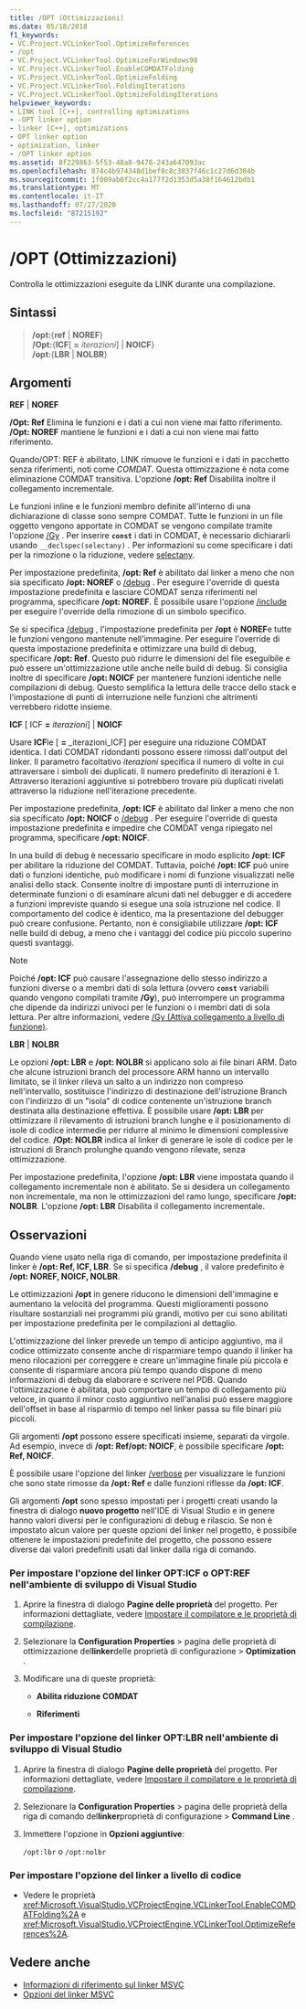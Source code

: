 ```yaml
---
title: /OPT (Ottimizzazioni)
ms.date: 05/18/2018
f1_keywords:
- VC.Project.VCLinkerTool.OptimizeReferences
- /opt
- VC.Project.VCLinkerTool.OptimizeForWindows98
- VC.Project.VCLinkerTool.EnableCOMDATFolding
- VC.Project.VCLinkerTool.OptimizeFolding
- VC.Project.VCLinkerTool.FoldingIterations
- VC.Project.VCLinkerTool.OptimizeFoldingIterations
helpviewer_keywords:
- LINK tool [C++], controlling optimizations
- -OPT linker option
- linker [C++], optimizations
- OPT linker option
- optimization, linker
- /OPT linker option
ms.assetid: 8f229863-5f53-48a8-9478-243a647093ac
ms.openlocfilehash: 874c4b974348d1bef8c8c3837f46c1c27d6d304b
ms.sourcegitcommit: 1f009ab0f2cc4a177f2d1353d5a38f164612bdb1
ms.translationtype: MT
ms.contentlocale: it-IT
ms.lasthandoff: 07/27/2020
ms.locfileid: "87215192"
---
```

# <a name="opt-optimizations"></a>/OPT (Ottimizzazioni)

Controlla le ottimizzazioni eseguite da LINK durante una compilazione.

## <a name="syntax"></a>Sintassi

> **/opt:**{**ref**  |  **NOREF**} \
> **/Opt:**{**ICF**[ **=** _iterazioni_] | **NOICF**} \
> **/opt:**{**LBR**  |  **NOLBR**}

## <a name="arguments"></a>Argomenti

**REF** &#124; **NOREF**

**/Opt: Ref** Elimina le funzioni e i dati a cui non viene mai fatto riferimento. **/Opt: NOREF** mantiene le funzioni e i dati a cui non viene mai fatto riferimento.

Quando/OPT: REF è abilitato, LINK rimuove le funzioni e i dati in pacchetto senza riferimenti, noti come *COMDAT*. Questa ottimizzazione è nota come eliminazione COMDAT transitiva. L'opzione **/opt: Ref** Disabilita inoltre il collegamento incrementale.

Le funzioni inline e le funzioni membro definite all'interno di una dichiarazione di classe sono sempre COMDAT. Tutte le funzioni in un file oggetto vengono apportate in COMDAT se vengono compilate tramite l'opzione [/Gy](gy-enable-function-level-linking.md) . Per inserire **`const`** i dati in COMDAT, è necessario dichiararli usando `__declspec(selectany)` . Per informazioni su come specificare i dati per la rimozione o la riduzione, vedere [selectany](../../cpp/selectany.md).

Per impostazione predefinita, **/opt: Ref** è abilitato dal linker a meno che non sia specificato **/opt: NOREF** o [/debug](debug-generate-debug-info.md) . Per eseguire l'override di questa impostazione predefinita e lasciare COMDAT senza riferimenti nel programma, specificare **/opt: NOREF**. È possibile usare l'opzione [/include](include-force-symbol-references.md) per eseguire l'override della rimozione di un simbolo specifico.

Se si specifica [/debug](debug-generate-debug-info.md) , l'impostazione predefinita per **/opt** è **NOREF**e tutte le funzioni vengono mantenute nell'immagine. Per eseguire l'override di questa impostazione predefinita e ottimizzare una build di debug, specificare **/opt: Ref**. Questo può ridurre le dimensioni del file eseguibile e può essere un'ottimizzazione utile anche nelle build di debug. Si consiglia inoltre di specificare **/opt: NOICF** per mantenere funzioni identiche nelle compilazioni di debug. Questo semplifica la lettura delle tracce dello stack e l'impostazione di punti di interruzione nelle funzioni che altrimenti verrebbero ridotte insieme.

**ICF** \[ ICF **=** _iterazioni_] &#124; **NOICF**

Usare **ICF**le \[ **=** _iterazioni_ICF] per eseguire una riduzione COMDAT identica. I dati COMDAT ridondanti possono essere rimossi dall'output del linker. Il parametro facoltativo *iterazioni* specifica il numero di volte in cui attraversare i simboli dei duplicati. Il numero predefinito di iterazioni è 1. Attraverso iterazioni aggiuntive si potrebbero trovare più duplicati rivelati attraverso la riduzione nell'iterazione precedente.

Per impostazione predefinita, **/opt: ICF** è abilitato dal linker a meno che non sia specificato **/opt: NOICF** o [/debug](debug-generate-debug-info.md) . Per eseguire l'override di questa impostazione predefinita e impedire che COMDAT venga ripiegato nel programma, specificare **/opt: NOICF**.

In una build di debug è necessario specificare in modo esplicito **/opt: ICF** per abilitare la riduzione del COMDAT. Tuttavia, poiché **/opt: ICF** può unire dati o funzioni identiche, può modificare i nomi di funzione visualizzati nelle analisi dello stack. Consente inoltre di impostare punti di interruzione in determinate funzioni o di esaminare alcuni dati nel debugger e di accedere a funzioni impreviste quando si esegue una sola istruzione nel codice. Il comportamento del codice è identico, ma la presentazione del debugger può creare confusione. Pertanto, non è consigliabile utilizzare **/opt: ICF** nelle build di debug, a meno che i vantaggi del codice più piccolo superino questi svantaggi.

> [!NOTE]
> Poiché **/opt: ICF** può causare l'assegnazione dello stesso indirizzo a funzioni diverse o a membri dati di sola lettura (ovvero **`const`** variabili quando vengono compilati tramite **/Gy**), può interrompere un programma che dipende da indirizzi univoci per le funzioni o i membri dati di sola lettura. Per altre informazioni, vedere [/Gy (Attiva collegamento a livello di funzione)](gy-enable-function-level-linking.md).

**LBR** &#124; **NOLBR**

Le opzioni **/opt: LBR** e **/opt: NOLBR** si applicano solo ai file binari ARM. Dato che alcune istruzioni branch del processore ARM hanno un intervallo limitato, se il linker rileva un salto a un indirizzo non compreso nell'intervallo, sostituisce l'indirizzo di destinazione dell'istruzione Branch con l'indirizzo di un "isola" di codice contenente un'istruzione branch destinata alla destinazione effettiva. È possibile usare **/opt: LBR** per ottimizzare il rilevamento di istruzioni branch lunghe e il posizionamento di isole di codice intermedie per ridurre al minimo le dimensioni complessive del codice. **/Opt: NOLBR** indica al linker di generare le isole di codice per le istruzioni di Branch prolunghe quando vengono rilevate, senza ottimizzazione.

Per impostazione predefinita, l'opzione **/opt: LBR** viene impostata quando il collegamento incrementale non è abilitato. Se si desidera un collegamento non incrementale, ma non le ottimizzazioni del ramo lungo, specificare **/opt: NOLBR**. L'opzione **/opt: LBR** Disabilita il collegamento incrementale.

## <a name="remarks"></a>Osservazioni

Quando viene usato nella riga di comando, per impostazione predefinita il linker è **/opt: Ref, ICF, LBR**. Se si specifica **/debug** , il valore predefinito è **/opt: NOREF, NOICF, NOLBR**.

Le ottimizzazioni **/opt** in genere riducono le dimensioni dell'immagine e aumentano la velocità del programma. Questi miglioramenti possono risultare sostanziali nei programmi più grandi, motivo per cui sono abilitati per impostazione predefinita per le compilazioni al dettaglio.

L'ottimizzazione del linker prevede un tempo di anticipo aggiuntivo, ma il codice ottimizzato consente anche di risparmiare tempo quando il linker ha meno rilocazioni per correggere e creare un'immagine finale più piccola e consente di risparmiare ancora più tempo quando dispone di meno informazioni di debug da elaborare e scrivere nel PDB. Quando l'ottimizzazione è abilitata, può comportare un tempo di collegamento più veloce, in quanto il minor costo aggiuntivo nell'analisi può essere maggiore dell'offset in base al risparmio di tempo nel linker passa su file binari più piccoli.

Gli argomenti **/opt** possono essere specificati insieme, separati da virgole. Ad esempio, invece di **/opt: Ref/opt: NOICF**, è possibile specificare **/opt: Ref, NOICF**.

È possibile usare l'opzione del linker [/verbose](verbose-print-progress-messages.md) per visualizzare le funzioni che sono state rimosse da **/opt: Ref** e dalle funzioni riflesse da **/opt: ICF**.

Gli argomenti **/opt** sono spesso impostati per i progetti creati usando la finestra di dialogo **nuovo progetto** nell'IDE di Visual Studio e in genere hanno valori diversi per le configurazioni di debug e rilascio. Se non è impostato alcun valore per queste opzioni del linker nel progetto, è possibile ottenere le impostazioni predefinite del progetto, che possono essere diverse dai valori predefiniti usati dal linker dalla riga di comando.

### <a name="to-set-the-opticf-or-optref-linker-option-in-the-visual-studio-development-environment"></a>Per impostare l'opzione del linker OPT:ICF o OPT:REF nell'ambiente di sviluppo di Visual Studio

1. Aprire la finestra di dialogo **Pagine delle proprietà** del progetto. Per informazioni dettagliate, vedere [Impostare il compilatore e le proprietà di compilazione](../working-with-project-properties.md).

1. Selezionare la **Configuration Properties**  >  pagina delle proprietà di ottimizzazione del**linker**delle proprietà di configurazione  >  **Optimization** .

1. Modificare una di queste proprietà:

   - **Abilita riduzione COMDAT**

   - **Riferimenti**

### <a name="to-set-the-optlbr-linker-option-in-the-visual-studio-development-environment"></a>Per impostare l'opzione del linker OPT:LBR nell'ambiente di sviluppo di Visual Studio

1. Aprire la finestra di dialogo **Pagine delle proprietà** del progetto. Per informazioni dettagliate, vedere [Impostare il compilatore e le proprietà di compilazione](../working-with-project-properties.md).

1. Selezionare la **Configuration Properties**  >  pagina delle proprietà della riga di comando del**linker**proprietà di configurazione  >  **Command Line** .

1. Immettere l'opzione in **Opzioni aggiuntive**:

   `/opt:lbr` o `/opt:nolbr`

### <a name="to-set-this-linker-option-programmatically"></a>Per impostare l'opzione del linker a livello di codice

- Vedere le proprietà <xref:Microsoft.VisualStudio.VCProjectEngine.VCLinkerTool.EnableCOMDATFolding%2A> e <xref:Microsoft.VisualStudio.VCProjectEngine.VCLinkerTool.OptimizeReferences%2A>.

## <a name="see-also"></a>Vedere anche

- [Informazioni di riferimento sul linker MSVC](linking.md)
- [Opzioni del linker MSVC](linker-options.md)
